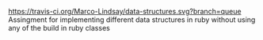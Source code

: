 https://travis-ci.org/Marco-Lindsay/data-structures.svg?branch=queue
Assingment for implementing different data structures in ruby without using any of the build in ruby classes
